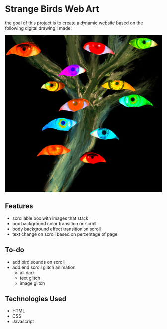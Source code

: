 # Strange Birds Web Art

the goal of this project is to create a dynamic website based on the following digital drawing I made:

![strange birds art](documentation/strange-birds-art.png)

## Features

- scrollable box with images that stack 
- box background color transition on scroll
- body background effect transition on scroll
- text change on scroll based on percentage of page

## To-do

- add bird sounds on scroll
- add end scroll glitch animation
    * all dark
    * text glitch 
    * image glitch 


## Technologies Used

- HTML
- CSS
- Javascript
